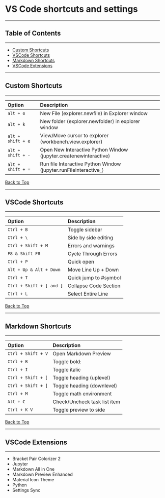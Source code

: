 # VS Code shortcuts and settings <!-- omit in toc -->
---

## Table of Contents <!-- omit in toc -->

---

- [Custom Shortcuts](#custom-shortcuts)
- [VSCode Shortcuts](#vscode-shortcuts)
- [Markdown Shortcuts](#markdown-shortcuts)
- [VSCode Extensions](#vscode-extensions)
  
---

## Custom Shortcuts

---
| Option            | Description                                                       |
| :---------------- | :---------------------------------------------------------------- |
| `alt + o`         | New File (explorer.newfile) in Explorer window                    |
| `alt + k `        | New folder (explorer.newfolder) in explorer window                |
| `alt + shift + e` | View/Move cursor to explorer (workbench.view.explorer)            |
| `alt + shift + -` | Open New Interactive Python Window (jupyter.createnewinteractive) |
| `alt + shift + =` | Run file Interactive Python Window (jupyter.runFileInteractive_)  |

[Back to Top](#table-of-contents)

---

## VSCode Shortcuts

---
| Option                   | Description           |
| :----------------------- | :-------------------- |
| `Ctrl + B`               | Toggle sidebar        |
| `Ctrl + \ `              | Side by side editing  |
| `Ctrl + Shift + M  `     | Errors and warnings   |
| `F8 & Shift F8  `        | Cycle Through Errors  |
| `Ctrl + P   `            | Quick open            |
| `Alt + Up & Alt + Down ` | Move Line Up + Down   |
| `Ctrl + T`               | Quick jump to #symbol |
| `Ctrl + Shift + [ and ]` | Collapse Code Section |
| `Ctrl + L  `             | Select Entire Line    |

[Back to Top](#table-of-contents)

---

## Markdown Shortcuts

---
| Option             | Description                  |
| :----------------- | :--------------------------- |
| `Ctrl + Shift + V` | Open Markdown Preview        |
| `Ctrl + B `        | Toggle bold:                 |
| `Ctrl + I`         | Toggle italic                |
| `Ctrl + Shift + ]` | Toggle heading (uplevel)     |
| `Ctrl + Shift + [` | Toggle heading (downlevel)   |
| `Ctrl + M`         | Toggle math environment      |
| `Alt + C`          | Check/Uncheck task list item |
| `Ctrl + K V`       | Toggle preview to side       |

[Back to Top](#table-of-contents)

---

## VSCode Extensions

---


* Bracket Pair Colorizer 2
* Jupyter
* Markdown All in One
* Markdown Preview Enhanced
* Material Icon Theme
* Python
* Settings Sync